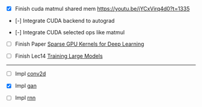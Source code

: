 - [x] Finish cuda matmul shared mem https://youtu.be/jYCxVirq4d0?t=1335

- [-] Integrate CUDA backend to autograd

- [-] Integrate CUDA selected ops like matmul

- [ ] Finish Paper [Sparse GPU Kernels for Deep Learning](docs/sparse.pdf)

- [ ] Finish Lec14 [Training Large Models](https://www.youtube.com/watch?v=HSzVogM5IPo)

- - -

- [ ] Impl [conv2d](https://github.com/dlsyscourse/public_notebooks/blob/main/convolution_implementation.ipynb)

- [x] Impl    [gan](https://github.com/dlsyscourse/public_notebooks/blob/main/17_generative_adversarial_networks_implementation.ipynb)

- [ ] Impl    [rnn](https://github.com/dlsyscourse/public_notebooks/blob/main/rnn_implementation.ipynb)
